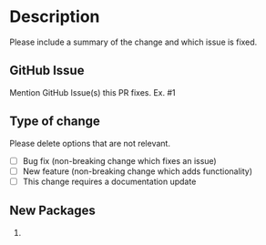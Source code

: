 # Description

Please include a summary of the change and which issue is fixed.

## GitHub Issue

Mention GitHub Issue(s) this PR fixes. Ex. #1

## Type of change

Please delete options that are not relevant.

- [ ] Bug fix (non-breaking change which fixes an issue)
- [ ] New feature (non-breaking change which adds functionality)
- [ ] This change requires a documentation update

## New Packages

1.
